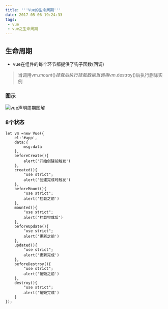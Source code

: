 ```yaml
---
title: '''Vue的生命周期'''
date: 2017-05-06 19:24:33
tags:
 - vue
 - vue之生命周期
---
```

## 生命周期
- vue在组件的每个环节都提供了钩子函数(回调)
> 当调用vm.$mount()挂载后执行挂载数据
> 当调用vm.$destroy()后执行删除实例
### 图示
![vue声明周期图解](../img/lifecycle.png)
### 8个状态
```$xslt
let vm =new Vue({
    el:'#app',
    data:{
        msg:data
    },
    beforeCreate(){
        alert('开始创建前触发')
    },
    created(){
        "use strict";
        alert('创建完成时触发')
    },
    beforeMount(){
        "use strict";
        alert('挂载之前')
    },
    mounted(){
        "use strict";
        alert('挂载完成后')
    },
    beforeUpdate(){
        "use strict";
        alert('更新之前')
    },
    updated(){
        "use strict";
        alert('更新完成')
    },
    beforeDestroy(){
        "use strict";
        alert('销毁之前')
    },
    destroy(){
        "use strict";
        alert('销毁完成')
    }
});

```


